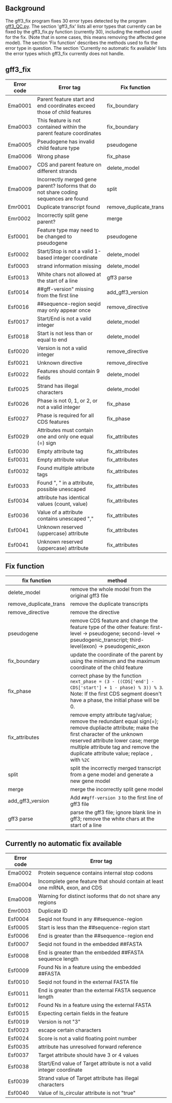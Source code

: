 ## Background  
The gff3_fix program fixes 30 error types detected by the program [gff3_QC.py](Detection-of-GFF3-format-errors.md). The section 'gff3_fix' lists all error types that currently can be fixed by the gff3_fix.py function (currently 30), including the method used for the fix. (Note that in some cases, this means removing the affected gene model). The section 'Fix function' describes the methods used to fix the error type in question. The section 'Currently no automatic fix available' lists the error types which gff3_fix currently does not handle.

## gff3_fix
|Error code|Error tag|Fix function|
|---|---|---|
Ema0001|Parent feature start and end coordinates exceed those of child features|fix_boundary
Ema0003|This feature is not contained within the parent feature coordinates|fix_boundary
Ema0005|Pseudogene has invalid child feature type|pseudogene
Ema0006|Wrong phase|fix_phase
Ema0007|CDS and parent feature on different strands|delete_model
Ema0009|Incorrectly merged gene parent? Isoforms that do not share coding sequences are found|split
Emr0001|Duplicate transcript found|remove_duplicate_trans
Emr0002|Incorrectly split gene parent?|merge
Esf0001|Feature type may need to be changed to pseudogene|pseudogene
Esf0002|Start/Stop is not a valid 1-based integer coordinate|delete_model
Esf0003|strand information missing|delete_model
Esf0013|White chars not allowed at the start of a line|gff3 parse
Esf0014|##gff-version" missing from the first line|add_gff3_version
Esf0016|##sequence-region seqid may only appear once|remove_directive
Esf0017|Start/End is not a valid integer|delete_model
Esf0018|Start is not less than or equal to end|delete_model
Esf0020|Version is not a valid integer|remove_directive
Esf0021|Unknown directive|remove_directive
Esf0022|Features should contain 9 fields|delete_model
Esf0025|Strand has illegal characters|delete_model
Esf0026|Phase is not 0, 1, or 2, or not a valid integer|fix_phase
Esf0027|Phase is required for all CDS features|fix_phase
Esf0029|Attributes must contain one and only one equal (=) sign|fix_attributes
Esf0030|Empty attribute tag|fix_attributes
Esf0031|Empty attribute value|fix_attributes
Esf0032|Found multiple attribute tags|fix_attributes
Esf0033|Found ", " in a attribute, possible unescaped|fix_attributes
Esf0034|attribute has identical values (count, value)|fix_attributes
Esf0036|Value of a attribute contains unescaped ","|fix_attributes
Esf0041|Unknown reserved (uppercase) attribute|fix_attributes
Esf0041|Unknown reserved (uppercase) attribute|fix_attributes

## Fix function
|fix function|method|
|---|---|
|delete_model|remove the whole model from the original gff3 file|
|remove_duplicate_trans|remove the duplicate transcripts|
|remove_directive|remove the directive|
|pseudogene|remove CDS feature and change the feature type of the other feature: first-level → pseudogene; second-level → pseudogenic_transcript; third-level(exon) → pseudogenic_exon|
|fix_boundary|update the coordinate of the parent by using the minimum and the maximum coordinate of the child feature|
|fix_phase|correct phase by the function `next_phase = (3 - ((CDS['end'] - CDS['start'] + 1 - phase) % 3)) % 3`. Note: If the first CDS segment doesn't have a phase, the initial phase will be 0.|
|fix_attributes|remove empty attribute tag/value; remove the redundant equal sign(=); remove dupliacte attribute; make the first character of the unknown reserved attribute lower case; merge multiple attribute tag and remove the duplicate attribute value; replace `,` with `%2C`| 
|split|split the incorrectly merged transcript from a gene model and generate a new gene model|
|merge|merge the incorrectly split gene model|
|add_gff3_version|Add `##gff-version 3` to the first line of gff3 file|
|gff3 parse|parse the gff3 file; ignore blank line in gff3; remove the white chars at the start of a line|

## Currently no automatic fix available 
|Error code|Error tag|
|---|---|
Ema0002	|Protein sequence contains internal stop codons|
Ema0004	|Incomplete gene feature that should contain at least one mRNA, exon, and CDS|
Ema0008	|Warning for distinct isoforms that do not share any regions|
Emr0003	|Duplicate ID|
Esf0004	|Seqid not found in any ##sequence-region|
Esf0005	|Start is less than the ##sequence-region start|
Esf0006	|End is greater than the ##sequence-region end|
Esf0007	|Seqid not found in the embedded ##FASTA|
Esf0008	|End is greater than the embedded ##FASTA sequence length|
Esf0009	|Found Ns in a feature using the embedded ##FASTA|
Esf0010	|Seqid not found in the external FASTA file|
Esf0011	|End is greater than the external FASTA sequence length|
Esf0012	|Found Ns in a feature using the external FASTA|
Esf0015	|Expecting certain fields in the feature|
Esf0019	|Version is not "3"|
Esf0023	|escape certain characters|
Esf0024	|Score is not a valid floating point number|
Esf0035	|attribute has unresolved forward reference|
Esf0037	|Target attribute should have 3 or 4 values|
Esf0038	|Start/End value of Target attribute is not a valid integer coordinate|
Esf0039	|Strand value of Target attribute has illegal characters|
Esf0040	|Value of Is_circular attribute is not "true"|

